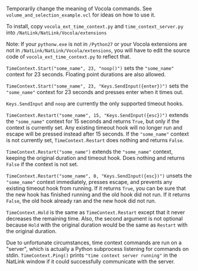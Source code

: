 Temporarily change the meaning of Vocola commands. See `volume_and_selection_example.vcl` for ideas on how to use it.

To install, copy `vocola_ext_time_context.py` and `time_context_server.py` into `/NatLink/NatLink/Vocola/extensions`

Note: If your `pythonw.exe` is not in `/Python27` or your Vocola extensions are not in `/NatLink/NatLink/Vocola/extensions`,
you will have to edit the source code of `vocola_ext_time_context.py` to reflect that.

`TimeContext.Start("some_name", 23, "noop()")` sets the `"some_name"` context for 23 seconds. Floating point durations are also allowed.

`TimeContext.Start("some_name", 23, "Keys.SendInput({enter})")` sets the `"some_name"` context for 23 seconds and presses enter when it times out.

`Keys.SendInput` and `noop` are currently the only supported timeout hooks.

`TimeContext.Restart("some_name", 15, "Keys.SendInput({esc})")` extends the `"some_name"` context for 15 seconds and returns `True`, but only if the context is currently set. Any existing timeout hook will no longer run and escape will be pressed instead after 15 seconds. If the `"some_name"` context is not currently set, `TimeContext.Restart` does nothing and returns `False`.

`TimeContext.Restart("some_name")` extends the `"some_name"` context, keeping the original duration and timeout hook. Does nothing and returns `False` if the context is not set.

`TimeContext.Restart("some_name", 0, "Keys.SendInput({esc})")` unsets the `"some_name"` context immediately, presses escape, and prevents any existing timeout hook from running. If it returns `True`, you can be sure that the new hook has finished running and the old hook did not run. If it returns `False`, the old hook already ran and the new hook did not run.

`TimeContext.Hold` is the same as `TimeContext.Restart` except that it never decreases the remaining time. Also, the second argument is not optional because `Hold` with the original duration would be the same as `Restart` with the original duration.

Due to unfortunate circumstances, time context commands are run on a "server", which is actually a Python subprocess listening for commands on stdin. `TimeContext.Ping()` prints `"time context server running"` in the NatLink window if it could successfully communicate with the server.
